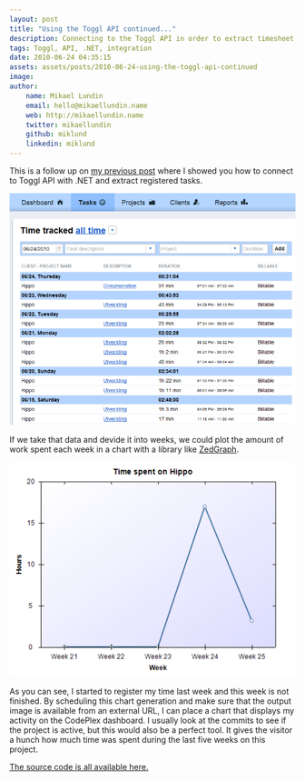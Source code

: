 ```yaml
---
layout: post
title: "Using the Toggl API continued..."
description: Connecting to the Toggl API in order to extract timesheet data and create a graph.
tags: Toggl, API, .NET, integration
date: 2010-06-24 04:35:15
assets: assets/posts/2010-06-24-using-the-toggl-api-continued
image: 
author:
    name: Mikael Lundin
    email: hello@mikaellundin.name
    web: http://mikaellundin.name
    twitter: mikaellundin
    github: miklund
    linkedin: miklund
---
```


This is a follow up on [my previous post](/2010/06/21/connect-to-toggl-api-with-net.html) where I showed you how to connect to Toggl API with .NET and extract registered tasks.

![toggl time track](/assets/posts/2010-06-24-using-the-toggl-api-continued/toggltimetrack.png)

If we take that data and devide it into weeks, we could plot the amount of work spent each week in a chart with a library like [ZedGraph](http://zedgraph.org/wiki/index.php?title=Main_Page).

![toggl graph](/assets/posts/2010-06-24-using-the-toggl-api-continued/togglgraph.png)

As you can see, I started to register my time last week and this week is not finished. By scheduling this chart generation and make sure that the output image is available from an external URL, I can place a chart that displays my activity on the CodePlex dashboard.  I usually look at the commits to see if the project is active, but this would also be a perfect tool. It gives the visitor a hunch how much time was spent during the last five weeks on this project.

[The source code is all available here.](/assets/posts/2010-06-24-using-the-toggl-api-continued/TogglChart.zip)
